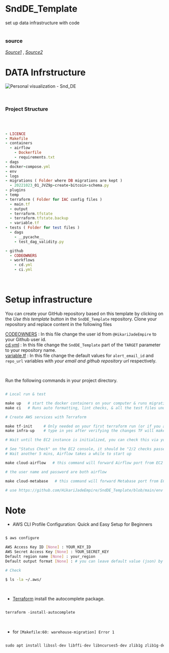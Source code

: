 # SndDE_Template
set up data infrastructure with code

# <h3>source</h3>
[*Source1*](https://github.com/josephmachado/data_engineering_project_template) , [*Source2*](https://www.startdataengineering.com/post/data-engineering-projects-with-free-template/)

# DATA Infrstructure

![Personal visualization - Snd_DE](https://github.com/HikariJadeEmpire/SndDE_Template/assets/118663358/7bbb7561-6a90-481c-955b-d9479c523fe8)

<br>

<h3>Project Structure</h3> <br>

```ruby

- LICENCE
- Makefile
- containers
  - airflow
    - Dockerfile
    - requirements.txt
- dags
- docker-compose.yml
- env
- logs
- migrations ( Folder where DB migrations are kept )
  - 20221023_01_JVZ9p-create-bitcoin-schema.py
- plugins
- temp
- terraform ( Folder for IAC config files )
  - main.tf
  - output
  - terraform.tfstate
  - terraform.tfstate.backup
  - variable.tf
- tests ( Folder for test files )
  - dags
    - __pycache__
    - test_dag_validity.py

- github
  - CODEOWNERS
  - workflows
    - cd.yml
    - ci.yml

```

<br>

# Setup infrastructure
You can create your GitHub repository based on this template by clicking on the *Use this template* button in the ```SndDE_Template``` repository. Clone your repository and replace content in the following files


[CODEOWNERS](https://github.com/HikariJadeEmpire/SndDE_Template/blob/main/.github/CODEOWNERS) : In this file change the user id from ```@HikariJadeEmpire``` to your Github user id.<br>
[cd.yml](https://github.com/HikariJadeEmpire/SndDE_Template/blob/main/.github/workflows/cd.yml) : In this file change the ```SndDE_Template``` part of the ```TARGET``` parameter to your repository name.<br>
[variable.tf](https://github.com/HikariJadeEmpire/SndDE_Template/blob/main/terraform/variable.tf) : In this file change the default values for ```alert_email_id``` and ```repo_url``` variables with *your email and github repository url* respectively.<br>

<br>

Run the following commands in your project directory.

```python

# Local run & test

make up   # start the docker containers on your computer & runs migrations under ./migrations
make ci   # Runs auto formatting, lint checks, & all the test files under ./tests

# Create AWS services with Terraform

make tf-init     # Only needed on your first terraform run (or if you add new providers)
make infra-up    # type in yes after verifying the changes TF will make

# Wait until the EC2 instance is initialized, you can check this via your AWS UI

# See "Status Check" on the EC2 console, it should be "2/2 checks passed" before proceeding
# Wait another 5 mins, Airflow takes a while to start up

make cloud-airflow   # this command will forward Airflow port from EC2 to your machine and opens it in the browser

# the user name and password are both airflow

make cloud-metabase   # this command will forward Metabase port from EC2 to your machine and opens it in the browser

# use https://github.com/HikariJadeEmpire/SndDE_Template/blob/main/env file to connect to the warehouse from metabase

```

# Note

- AWS CLI Profile Configuration: Quick and Easy Setup for Beginners

```bash

$ aws configure

AWS Access Key ID [None] : YOUR_KEY_ID
AWS Secret Access Key [None] : YOUR_SECRET_KEY
Default region name [None] : your_region
Default output format [None] : # you can leave default value (json) by typing Enter

# Check

$ ls -la ~/.aws/

```

<br>

- [Terraform](https://developer.hashicorp.com/terraform/tutorials/aws-get-started/install-cli) install the autocomplete package.

```python

terraform -install-autocomplete

```

<br>

- for  ```[Makefile:60: warehouse-migration] Error 1```

```python

sudo apt install libssl-dev libffi-dev libncurses5-dev zlib1g zlib1g-dev libreadline-dev libbz2-dev libsqlite3-dev make gcc

```
